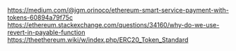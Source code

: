 https://medium.com/@jgm.orinoco/ethereum-smart-service-payment-with-tokens-60894a79f75c
https://ethereum.stackexchange.com/questions/34160/why-do-we-use-revert-in-payable-function
https://theethereum.wiki/w/index.php/ERC20_Token_Standard

